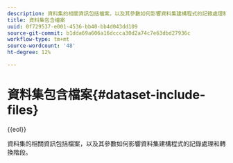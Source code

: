 ```yaml
---
description: 資料集的相關資訊包括檔案，以及其參數如何影響資料集建構程式的記錄處理和轉換階段。
title: 資料集包含檔案
uuid: 0f729537-e001-4536-bb40-bb4d043dd109
source-git-commit: b1dda69a606a16dccca30d2a74c7e63dbd27936c
workflow-type: tm+mt
source-wordcount: '48'
ht-degree: 12%

---
```



# 資料集包含檔案{#dataset-include-files}

{{eol}}

資料集的相關資訊包括檔案，以及其參數如何影響資料集建構程式的記錄處理和轉換階段。
